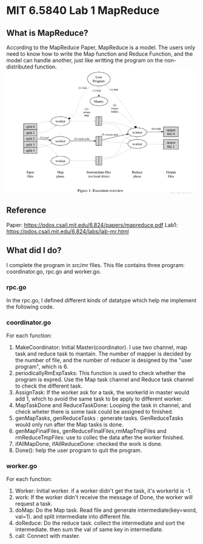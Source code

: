 # MIT 6.5840 Lab 1 MapReduce

## What is MapReduce?
According to the MapReduce Paper, MapReduce is a model.
The users only need to know how to write the Map function and Reduce Function, and the model can handle another, just like writting the program on the non-distributed function.    
![Map Reduce Model](https://github.com/RLungWu/MIT-6.5840-lab1/blob/main/img/MapReduce.png)

## Reference
Paper: https://pdos.csail.mit.edu/6.824/papers/mapreduce.pdf
Lab1: https://pdos.csail.mit.edu/6.824/labs/lab-mr.html

## What did I do?
I complete the program in src/mr files. This file contains three program: coordinator.go, rpc.go and worker.go.

### rpc.go
In the rpc.go, I defined different kinds of datatype which help me implement the following code.

### coordinator.go
For each function:
1. MakeCoordinator: Initial Master(coordinator). I use two channel, map task and reduce task to mantain. The number of mapper is decided by the number of file, and the number of reducer is designed by the "user program", which is 6. 
2. periodicallyRmExpTasks: This function is used to check whether the program is expred. Use the Map task channel and Reduce task channel to check the different task. 
3. AssignTask: If the worker ask for a task, the workerId in master would add 1, which to avoid the same task to be apply to different worker.
4. MapTaskDone and ReduceTaskDone: Looping the task in channel, and check wheter there is some task could be assigned to finished.
5. genMapTasks, genReduceTasks : generate tasks. GenReduceTasks would only run after the Map tasks is done.
6. genMapFinalFiles, genReduceFinalFiles,rmMapTmpFiles and rmReduceTmpFiles: use to collec the data after the worker finished.
7. ifAllMapDone, ifAllReduceDone: checked the work is done.
8. Done(): help the user program to quit the program.
### worker.go
For each function:
1. Worker: Initial worker. if a worker didn't get the task, it's workerId is -1.
2. work: If the worker didn't receive the message of Done, the worker will request a task.
3. doMap: Do the Map task. Read file and generate intermediate(key=word, val=1). and split intermediate into different file. 
4. doReduce: Do the reduce task. collect the intermediate and sort the intermediate. then sum the val of  same key in intermedlate.
5. call: Connect with master.

